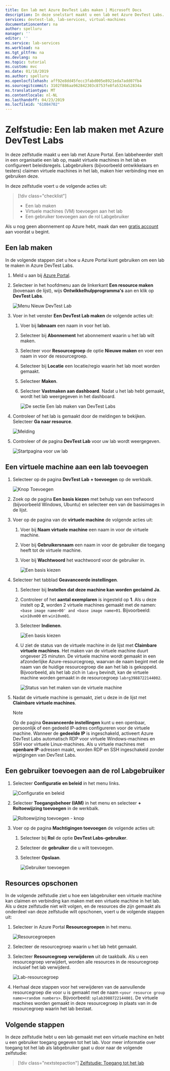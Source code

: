 ```yaml
---
title: Een lab met Azure DevTest Labs maken | Microsoft Docs
description: In deze snelstart maakt u een lab met Azure DevTest Labs.
services: devtest-lab, lab-services, virtual-machines
documentationcenter: na
author: spelluru
manager: ''
editor: ''
ms.service: lab-services
ms.workload: na
ms.tgt_pltfrm: na
ms.devlang: na
ms.topic: tutorial
ms.custom: mvc
ms.date: 01/18/2019
ms.author: spelluru
ms.openlocfilehash: aff92e8dd45fecc3fabd005e8921eda7add07fb4
ms.sourcegitcommit: 3102f886aa962842303c8753fe8fa5324a52834a
ms.translationtype: MT
ms.contentlocale: nl-NL
ms.lasthandoff: 04/23/2019
ms.locfileid: "61084702"
---
```

# <a name="tutorial-set-up-a-lab-by-using-azure-devtest-labs"></a>Zelfstudie: Een lab maken met Azure DevTest Labs
In deze zelfstudie maakt u een lab met Azure Portal. Een labbeheerder stelt in een organisatie een lab op, maakt virtuele machines in het lab en configureert beleidsregels. Labgebruikers (bijvoorbeeld ontwikkelaars en testers) claimen virtuele machines in het lab, maken hier verbinding mee en gebruiken deze. 

In deze zelfstudie voert u de volgende acties uit:

> [!div class="checklist"]
> * Een lab maken
> * Virtuele machines (VM) toevoegen aan het lab
> * Een gebruiker toevoegen aan de rol Labgebruiker

Als u nog geen abonnement op Azure hebt, maak dan een [gratis account](https://azure.microsoft.com/free/) aan voordat u begint.

## <a name="create-a-lab"></a>Een lab maken
In de volgende stappen ziet u hoe u Azure Portal kunt gebruiken om een lab te maken in Azure DevTest Labs. 

1. Meld u aan bij [Azure Portal](https://portal.azure.com).
2. Selecteer in het hoofdmenu aan de linkerkant **Een resource maken** (bovenaan de lijst), wijs **Ontwikkelhulpprogramma's** aan en klik op **DevTest Labs**. 

    ![Menu Nieuw DevTest Lab](./media/tutorial-create-custom-lab/new-custom-lab-menu.png)
1. Voer in het venster **Een DevTest Lab maken** de volgende acties uit: 
    1. Voer bij **labnaam** een naam in voor het lab. 
    2. Selecteer bij **Abonnement** het abonnement waarin u het lab wilt maken. 
    3. Selecteer voor **Resourcegroep** de optie **Nieuwe maken** en voer een naam in voor de resourcegroep. 
    4. Selecteer bij **Locatie** een locatie/regio waarin het lab moet worden gemaakt. 
    5. Selecteer **Maken**. 
    6. Selecteer **Vastmaken aan dashboard**. Nadat u het lab hebt gemaakt, wordt het lab weergegeven in het dashboard. 

        ![De sectie Een lab maken van DevTest Labs](./media/tutorial-create-custom-lab/create-custom-lab-blade.png)
2. Controleer of het lab is gemaakt door de meldingen te bekijken. Selecteer **Ga naar resource**.  

    ![Melding](./media/tutorial-create-custom-lab/creation-notification.png)
3. Controleer of de pagina **DevTest Lab** voor uw lab wordt weergegeven. 

    ![Startpagina voor uw lab](./media/tutorial-create-custom-lab/lab-home-page.png)

## <a name="add-a-vm-to-the-lab"></a>Een virtuele machine aan een lab toevoegen

1. Selecteer op de pagina **DevTest Lab** **+ toevoegen** op de werkbalk. 

    ![Knop Toevoegen](./media/tutorial-create-custom-lab/add-vm-to-lab-button.png)
1. Zoek op de pagina **Een basis kiezen** met behulp van een trefwoord (bijvoorbeeld Windows, Ubuntu) en selecteer een van de basisimages in de lijst. 
1. Voer op de pagina van de **virtuele machine** de volgende acties uit: 
    1. Voer bij **Naam virtuele machine** een naam in voor de virtuele machine. 
    2. Voer bij **Gebruikersnaam** een naam in voor de gebruiker die toegang heeft tot de virtuele machine. 
    3. Voer bij **Wachtwoord** het wachtwoord voor de gebruiker in. 

        ![Een basis kiezen](./media/tutorial-create-custom-lab/new-virtual-machine.png)
1. Selecteer het tabblad **Geavanceerde instellingen**.
    1. Selecteer bij **Instellen dat deze machine kan worden geclaimd** **Ja**.
    2. Controleer of het **aantal exemplaren** is ingesteld op **1**. Als u deze instelt op **2**, worden 2 virtuele machines gemaakt met de namen: `<base image name>00' and <base image name>01`. Bijvoorbeeld: `win10vm00` en `win10vm01`.     
    3. Selecteer **Indienen**. 

        ![Een basis kiezen](./media/tutorial-create-custom-lab/new-vm-advanced-settings.png)
    9. U ziet de status van de virtuele machine in de lijst met **Claimbare virtuele machines**. Het maken van de virtuele machine duurt ongeveer 25 minuten. De virtuele machine wordt gemaakt in een afzonderlijke Azure-resourcegroep, waarvan de naam begint met de naam van de huidige resourcegroep die aan het lab is gekoppeld. Bijvoorbeeld, als het lab zich in `labrg` bevindt, kan de virtuele machine worden gemaakt in de resourcegroep `labrg3988722144002`. 

        ![Status van het maken van de virtuele machine](./media/tutorial-create-custom-lab/vm-creation-status.png)
1. Nadat de virtuele machine is gemaakt, ziet u deze in de lijst met **Claimbare virtuele machines**. 

    > [!NOTE] 
    > Op de pagina **Geavanceerde instellingen** kunt u een openbaar, persoonlijk of een gedeeld IP-adres configureren voor de virtuele machine. Wanneer de **gedeelde IP** is ingeschakeld, activeert Azure DevTest Labs automatisch RDP voor virtuele Windows-machines en SSH voor virtuele Linux-machines. Als u virtuele machines met **openbare IP**-adressen maakt, worden RDP en SSH ingeschakeld zonder wijzigingen van DevTest Labs.  

## <a name="add-a-user-to-the-lab-user-role"></a>Een gebruiker toevoegen aan de rol Labgebruiker

1. Selecteer **Configuratie en beleid** in het menu links. 

    ![Configuratie en beleid](./media/tutorial-create-custom-lab/configuration-and-policies-menu.png)
1. Selecteer **Toegangsbeheer (IAM)** in het menu en selecteer **+ Roltoewijzing toevoegen** in de werkbalk. 

    ![Roltoewijzing toevoegen - knop](./media/tutorial-create-custom-lab/add-role-assignment-button.png)
1. Voer op de pagina **Machtigingen toevoegen** de volgende acties uit:
    1. Selecteer bij **Rol** de optie **DevTest Labs-gebruiker**. 
    2. Selecteer de **gebruiker** die u wilt toevoegen. 
    3. Selecteer **Opslaan**.

        ![Gebruiker toevoegen](./media/tutorial-create-custom-lab/add-user.png)

## <a name="clean-up-resources"></a>Resources opschonen
In de volgende zelfstudie ziet u hoe een labgebruiker een virtuele machine kan claimen en verbinding kan maken met een virtuele machine in het lab. Als u deze zelfstudie niet wilt volgen, en de resources die zijn gemaakt als onderdeel van deze zelfstudie wilt opschonen, voert u de volgende stappen uit: 

1. Selecteer in Azure Portal **Resourcegroepen** in het menu. 

    ![Resourcegroepen](./media/tutorial-create-custom-lab/resource-groups.png)
1. Selecteer de resourcegroep waarin u het lab hebt gemaakt. 
1. Selecteer **Resourcegroep verwijderen** uit de taakbalk. Als u een resourcegroep verwijdert, worden alle resources in de resourcegroep inclusief het lab verwijderd. 

    ![Lab-resourcegroep](./media/tutorial-create-custom-lab/lab-resource-group.png)
1. Herhaal deze stappen voor het verwijderen van de aanvullende resourcegroep die voor u is gemaakt met de naam `<your resource group name><random numbers>`. Bijvoorbeeld: `splab3988722144001`. De virtuele machines worden gemaakt in deze resourcegroep in plaats van in de resourcegroep waarin het lab bestaat. 

## <a name="next-steps"></a>Volgende stappen
In deze zelfstudie hebt u een lab gemaakt met een virtuele machine en hebt u een gebruiker toegang gegeven tot het lab. Voor meer informatie over toegang tot het lab als labgebruiker gaat u door naar de volgende zelfstudie:

> [!div class="nextstepaction"]
> [Zelfstudie: Toegang tot het lab](tutorial-use-custom-lab.md)

